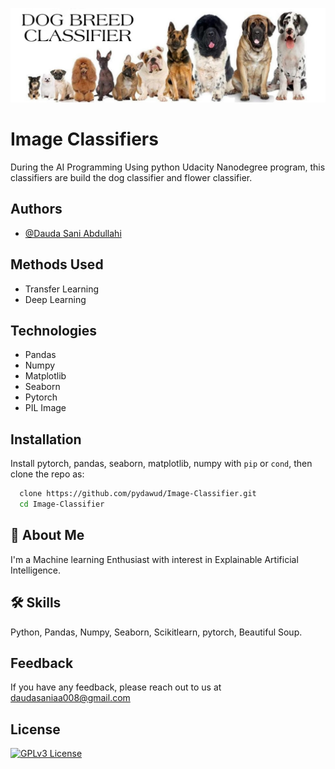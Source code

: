 ![banner](dog.jpeg)
# Image Classifiers
During the AI Programming Using python Udacity Nanodegree program, this classifiers are build the dog classifier and flower classifier.

## Authors

- [@Dauda Sani Abdullahi](https://www.github.com/pydawud)

## Methods Used
- Transfer Learning
- Deep Learning
## Technologies

- Pandas
- Numpy
- Matplotlib
- Seaborn
- Pytorch
- PIL Image



## Installation

Install pytorch, pandas, seaborn, matplotlib, numpy with `pip` or `cond`, then clone the repo as:

```bash
  clone https://github.com/pydawud/Image-Classifier.git
  cd Image-Classifier
```
    
## 🚀 About Me
I'm a Machine learning Enthusiast with interest in Explainable Artificial Intelligence. 


## 🛠 Skills
Python, Pandas, Numpy, Seaborn, Scikitlearn, pytorch, Beautiful Soup.


## Feedback

If you have any feedback, please reach out to us at daudasaniaa008@gmail.com


## License


[![GPLv3 License](https://img.shields.io/badge/License-GPL%20v3-yellow.svg)](https://opensource.org/licenses/)
